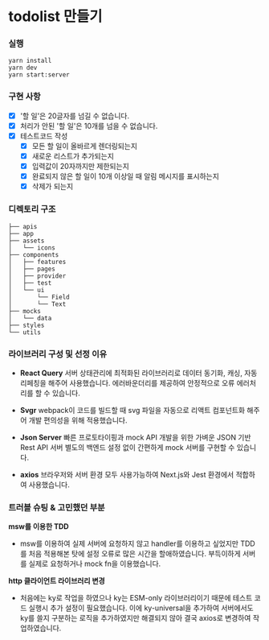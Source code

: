 # todolist 만들기

### 실행

```
yarn install
yarn dev
yarn start:server
```

### 구현 사항

- [x] '할 일'은 20글자를 넘길 수 없습니다.
- [x] 처리가 안된 '할 일'은 10개를 넘을 수 없습니다.
- [x] 테스트코드 작성
  - [x] 모든 할 일이 올바르게 렌더링되는지
  - [x] 새로운 리스트가 추가되는지
  - [x] 입력값이 20자까지만 제한되는지
  - [x] 완료되지 않은 할 일이 10개 이상일 때 알림 메시지를 표시하는지
  - [x] 삭제가 되는지

### 디렉토리 구조

```
├── apis
├── app
├── assets
│   └── icons
├── components
│   ├── features
│   ├── pages
│   ├── provider
│   ├── test
│   └── ui
│       └── Field
│       └── Text
├── mocks
│   └── data
├── styles
└── utils
```

### 라이브러리 구성 및 선정 이유

- **React Query**
  서버 상태관리에 최적화된 라이브러리로 데이터 동기화, 캐싱, 자동 리페칭을 해주어 사용했습니다.
  에러바운더리를 제공하여 안정적으로 오류 에러처리를 할 수 있습니다.

- **Svgr**
  webpack이 코드를 빌드할 때 svg 파일을 자동으로 리액트 컴포넌트화 해주어 개발 편의성을 위해 적용했습니다.

- **Json Server**
  빠른 프로토타이핑과 mock API 개발을 위한 가벼운 JSON 기반 Rest API 서버
  별도의 백엔드 설정 없이 간편하게 mock 서버를 구현할 수 있습니다.

- **axios**
  브라우저와 서버 환경 모두 사용가능하여 Next.js와 Jest 환경에서 적합하여 사용했습니다.

### 트러블 슈팅 & 고민했던 부분

**msw를 이용한 TDD**

- msw를 이용하여 실제 서버에 요청하지 않고 handler를 이용하고 싶었지만 TDD를 처음 적용해본 탓에 설정 오류로 많은 시간을 할애하였습니다.
  부득이하게 서버를 실제로 요청하거나 mock fn을 이용했습니다.

**http 클라이언트 라이브러리 변경**

- 처음에는 ky로 작업을 하였으나 ky는 ESM-only 라이브러리이기 때문에 테스트 코드 실행시 추가 설정이 필요했습니다.
  이에 ky-universal을 추가하여 서버에서도 ky를 쓸지 구분하는 로직을 추가하였지만 해결되지 않아 결국 axios로 변경하여 작업하였습니다.

